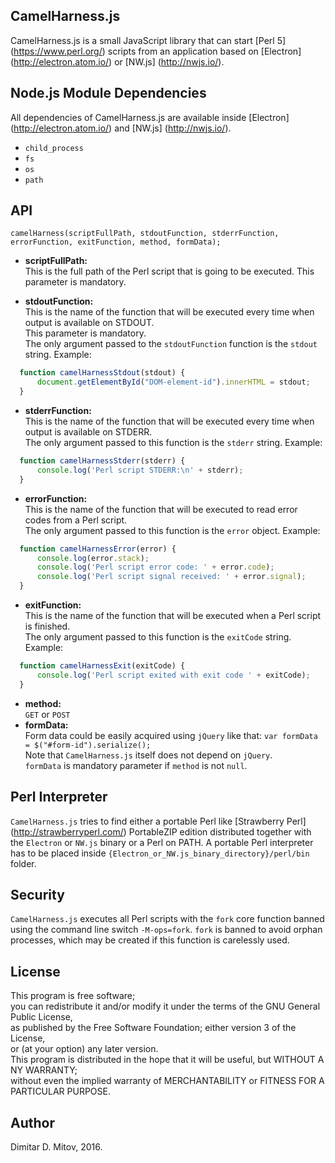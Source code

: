 CamelHarness.js
--------------------------------------------------------------------------------
  
CamelHarness.js is a small JavaScript library that can start [Perl 5] (https://www.perl.org/) scripts from an application based on [Electron] (http://electron.atom.io/) or [NW.js] (http://nwjs.io/).
  
## Node.js Module Dependencies
All dependencies of CamelHarness.js are available inside [Electron] (http://electron.atom.io/) and [NW.js] (http://nwjs.io/).
* ```child_process```
* ```fs```
* ```os```
* ```path```
  
## API
  ```camelHarness(scriptFullPath, stdoutFunction, stderrFunction, errorFunction, exitFunction, method, formData);```  
* **scriptFullPath:**  
  This is the full path of the Perl script that is going to be executed. This parameter is mandatory.  
  
* **stdoutFunction:**  
  This is the name of the function that will be executed every time when output is available on STDOUT.  
  This parameter is mandatory.  
  The only argument passed to the ```stdoutFunction``` function is the ```stdout``` string. Example:  

```javascript
  function camelHarnessStdout(stdout) {
      document.getElementById("DOM-element-id").innerHTML = stdout;
  }
```

* **stderrFunction:**  
  This is the name of the function that will be executed every time when output is available on STDERR.  
  The only argument passed to this function is the ```stderr``` string. Example:  

```javascript
  function camelHarnessStderr(stderr) {
      console.log('Perl script STDERR:\n' + stderr);
  }
```

* **errorFunction:**  
  This is the name of the function that will be executed to read error codes from a Perl script.  
  The only argument passed to this function is the ```error``` object. Example:  

```javascript
  function camelHarnessError(error) {
      console.log(error.stack); 
      console.log('Perl script error code: ' + error.code); 
      console.log('Perl script signal received: ' + error.signal);
  }
```

* **exitFunction:**  
  This is the name of the function that will be executed when a Perl script is finished.  
  The only argument passed to this function is the ```exitCode``` string. Example:  

```javascript
  function camelHarnessExit(exitCode) {
      console.log('Perl script exited with exit code ' + exitCode);
  }
```

* **method:**  
  ```GET``` or ```POST```
* **formData:**  
  Form data could be easily acquired using ```jQuery``` like that: ```var formData = $("#form-id").serialize();```  
  Note that ```CamelHarness.js``` itself does not depend on ```jQuery```.  
  ```formData``` is mandatory parameter if ```method``` is not ```null```.  
  
## Perl Interpreter
```CamelHarness.js``` tries to find either a portable Perl like [Strawberry Perl] (http://strawberryperl.com/) PortableZIP edition distributed together with the ```Electron``` or ```NW.js``` binary or a Perl on PATH. A portable Perl interpreter has to be placed inside ```{Electron_or_NW.js_binary_directory}/perl/bin``` folder.  
  
## Security
```CamelHarness.js``` executes all Perl scripts with the ```fork``` core function banned using the command line switch ```-M-ops=fork```. ```fork``` is banned to avoid orphan processes, which may be created if this function is carelessly used.  

## License
  
This program is free software;  
you can redistribute it and/or modify it under the terms of the GNU General Public License,  
as published by the Free Software Foundation; either version 3 of the License,  
or (at your option) any later version.  
This program is distributed in the hope that it will be useful, but WITHOUT A NY WARRANTY;  
without even the implied warranty of MERCHANTABILITY or FITNESS FOR A PARTICULAR PURPOSE.  
  
## Author
  
Dimitar D. Mitov, 2016.
